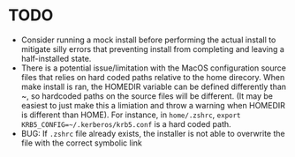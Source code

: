 # TODO

-   Consider running a mock install before performing the actual install to mitigate silly errors
    that preventing install from completing and leaving a half-installed state.
-   There is a potential issue/limitation with the MacOS configuration source files that relies on
    hard coded paths relative to the home direcory. When make install is ran, the HOMEDIR variable
    can be defined differently than ~, so hardcoded paths on the source files will be different.
    (It may be easiest to just make this a limiation and throw a warning when HOMEDIR is different
    than HOME). For instance, in `home/.zshrc`, `export KRB5_CONFIG=~/.kerberos/krb5.conf` is a hard
    coded path.
-   BUG: If `.zshrc` file already exists, the installer is not able to overwrite the file with the
    correct symbolic link
